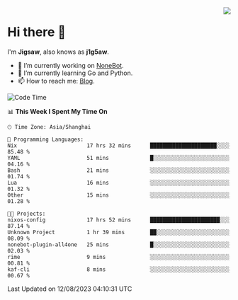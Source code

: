<a href="#">
  <img align="right" src="https://github-readme-stats.vercel.app/api?username=j1g5awi&count_private=true&show_icons=true&title_color=80070B&text_color=B3B3B3&bg_color=212121&icon_color=80070B" />
</a>

# Hi there 👋

I'm **Jigsaw**, also knows as **j1g5aw**.

- 🔭 I’m currently working on [NoneBot](https://github.com/nonebot).
- 🌱 I’m currently learning Go and Python.
- 📫 How to reach me: [Blog](https://blog.maddestroyer.xyz/).

<!--START_SECTION:waka-->
![Code Time](http://img.shields.io/badge/Code%20Time-1%2C205%20hrs%2051%20mins-blue)

📊 **This Week I Spent My Time On** 

```text
🕑︎ Time Zone: Asia/Shanghai

💬 Programming Languages: 
Nix                      17 hrs 32 mins      █████████████████████░░░░   85.48 % 
YAML                     51 mins             █░░░░░░░░░░░░░░░░░░░░░░░░   04.16 % 
Bash                     21 mins             ░░░░░░░░░░░░░░░░░░░░░░░░░   01.74 % 
Lua                      16 mins             ░░░░░░░░░░░░░░░░░░░░░░░░░   01.32 % 
Other                    15 mins             ░░░░░░░░░░░░░░░░░░░░░░░░░   01.28 % 

🐱‍💻 Projects: 
nixos-config             17 hrs 52 mins      ██████████████████████░░░   87.14 % 
Unknown Project          1 hr 39 mins        ██░░░░░░░░░░░░░░░░░░░░░░░   08.09 % 
nonebot-plugin-all4one   25 mins             █░░░░░░░░░░░░░░░░░░░░░░░░   02.03 % 
rime                     9 mins              ░░░░░░░░░░░░░░░░░░░░░░░░░   00.81 % 
kaf-cli                  8 mins              ░░░░░░░░░░░░░░░░░░░░░░░░░   00.67 % 
```


 Last Updated on 12/08/2023 04:10:31 UTC
<!--END_SECTION:waka-->
